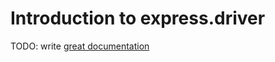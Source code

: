# Introduction to express.driver

TODO: write [great documentation](http://jacobian.org/writing/what-to-write/)
